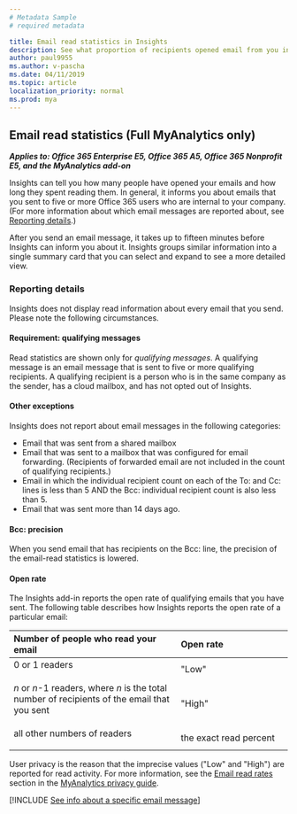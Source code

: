 ```yaml
---
# Metadata Sample
# required metadata

title: Email read statistics in Insights
description: See what proportion of recipients opened email from you in Insights
author: paul9955
ms.author: v-pascha
ms.date: 04/11/2019
ms.topic: article
localization_priority: normal 
ms.prod: mya
---
```


## Email read statistics (Full MyAnalytics only)

_**Applies to: Office 365 Enterprise E5, Office 365 A5, Office 365 Nonprofit E5, and the MyAnalytics add-on**_

Insights can tell you how many people have opened your emails and how long they spent reading them. In general, it informs you about emails that you sent to five or more Office 365 users who are internal to your company. (For more information about which email messages are reported about, see [Reporting details](#reporting-details).)

After you send an email message, it takes up to fifteen minutes before Insights can inform you about it. Insights groups similar information into a single summary card that you can select and expand to see a more detailed view.

### Reporting details

Insights does not display read information about every email that you send. Please note the following circumstances.

#### Requirement: qualifying messages

Read statistics are shown only for _qualifying messages_. A qualifying message is an email message that is sent to five or more qualifying recipients. A qualifying recipient is a person who is in the same company as the sender, has a cloud mailbox, and has not opted out of Insights.

#### Other exceptions

Insights does not report about email messages in the following categories:

 * Email that was sent from a shared mailbox
 * Email that was sent to a mailbox that was configured for email forwarding. (Recipients of forwarded email are not included in the count of qualifying recipients.)
 * Email in which the individual recipient count on each of the To: and Cc: lines is less than 5 AND the Bcc: individual recipient count is also less than 5.
 * Email that was sent more than 14 days ago.

#### Bcc: precision

When you send email that has recipients on the Bcc: line, the precision of the email-read statistics is lowered.

#### Open rate

The Insights add-in reports the open rate of qualifying emails that you have sent. The following table describes how Insights reports the open rate of a particular email:  

<!-- This table, in md, didn't work for some reason
| Number of people who read your email | Reported read activity | 
| ----- | ----- | 
| 0 or 1 readers | "Low" |
| <i>n</i> or <i>n</i>-1 readers, where <i>n</i> is the total number of <p></p>recipients of the email that you sent | "High" |
| all other numbers | the exact read percent |
So resorting to HTML:  -->

<table>
<thead>
<tr>
	<th>Number of people who read your email</th>
	<th>Open rate</th>
</tr>
</thead>
<tbody>
<style>
table, td {
    text-align: left;
}
.percentage {
    width: 60%;
}
.no-border {
    border-bottom: none;
}
}
</style>
        <tr class="no-border">
        	<td class="percentage">0 or 1 readers</p></th>
        	<td>"Low"</td>
        </tr>
        <tr class="no-border">
        	<td class="percentage"><i>n</i> or <i>n</i>-1 readers, where <i>n</i> is the total number of recipients of the email that you sent</p></th>
        	<td>"High"</td>
        </tr>
        <tr class="no-border">  
        	<td class="percentage">all other numbers of readers</p></th>
        	<td >the exact read percent</td>
        </tr>
</tbody>
</table>

User privacy is the reason that the imprecise values ("Low" and "High") are reported for read activity. For more information, see the [Email read rates](../../overview/privacy-guide.md#email-read-rates) section in the [MyAnalytics privacy guide](../../Overview/privacy-guide.md). 

[!INCLUDE [See info about a specific email message](../../Includes/to-see-info-about-email-message.md)]
